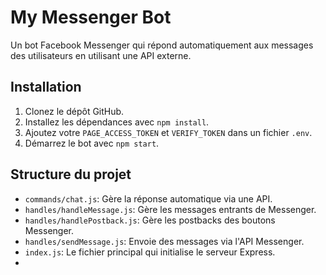 # My Messenger Bot

Un bot Facebook Messenger qui répond automatiquement aux messages des utilisateurs en utilisant une API externe.

## Installation

1. Clonez le dépôt GitHub.
2. Installez les dépendances avec `npm install`.
3. Ajoutez votre `PAGE_ACCESS_TOKEN` et `VERIFY_TOKEN` dans un fichier `.env`.
4. Démarrez le bot avec `npm start`.

## Structure du projet

- `commands/chat.js`: Gère la réponse automatique via une API.
- `handles/handleMessage.js`: Gère les messages entrants de Messenger.
- `handles/handlePostback.js`: Gère les postbacks des boutons Messenger.
- `handles/sendMessage.js`: Envoie des messages via l'API Messenger.
- `index.js`: Le fichier principal qui initialise le serveur Express.
- 
